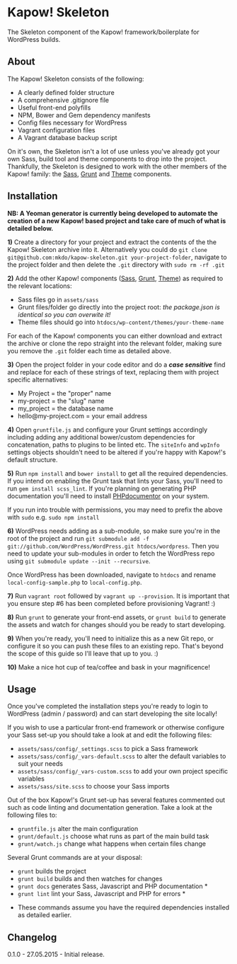 # Kapow! Skeleton

The Skeleton component of the Kapow! framework/boilerplate for WordPress builds.

## About

The Kapow! Skeleton consists of the following:

- A clearly defined folder structure
- A comprehensive .gitignore file
- Useful front-end polyfills
- NPM, Bower and Gem dependency manifests
- Config files necessary for WordPress
- Vagrant configuration files
- A Vagrant database backup script

On it's own, the Skeleton isn't a lot of use unless you've already got your own Sass, build tool and theme components to drop into the project. Thankfully, the Skeleton is designed to work with the other members of the Kapow! family: the [Sass](https://github.com/mkdo/kapow-sass), [Grunt](https://github.com/mkdo/kapow-grunt) and [Theme](https://github.com/mkdo/kapow-theme) components.

## Installation

**NB: A Yeoman generator is currently being developed to automate the creation of a new Kapow! based project and take care of much of what is detailed below.**

**1)** Create a directory for your project and extract the contents of the the Kapow! Skeleton archive into it. Alternatively you could do `git clone git@github.com:mkdo/kapow-skeleton.git your-project-folder`, navigate to the project folder and then delete the `.git` directory with `sudo rm -rf .git`

**2)** Add the other Kapow! components ([Sass](https://github.com/mkdo/kapow-sass), [Grunt](https://github.com/mkdo/kapow-grunt), [Theme](https://github.com/mkdo/kapow-theme)) as required to the relevant locations:

- Sass files go in `assets/sass`
- Grunt files/folder go directly into the project root: *the package.json is identical so you can overwite it!*
- Theme files should go into `htdocs/wp-content/themes/your-theme-name`

For each of the Kapow! components you can either download and extract the archive or clone the repo straight into the relevant folder, making sure you remove the `.git` folder each time as detailed above.

**3)** Open the project folder in your code editor and do a ***case sensitive*** find and replace for each of these strings of text, replacing them with project specific alternatives:

- My Project = the "proper" name 
- my-project = the "slug" name
- my_project = the database name 
- hello@<span></span>my-project.com = your email address

**4)** Open `gruntfile.js` and configure your Grunt settings accordingly including adding any additional bower/custom dependencies for concatenation, paths to plugins to be linted etc. The `siteInfo` and `wpInfo` settings objects shouldn't need to be altered if you're happy with Kapow!'s default structure.

**5)** Run `npm install` and `bower install` to get all the required dependencies. If you intend on enabling the Grunt task that lints your Sass, you'll need to run `gem install scss_lint`. If you're planning on generating PHP documentation you'll need to install [PHPdocumentor](http://www.phpdoc.org/docs/latest/getting-started/installing.html) on your system.

If you run into trouble with permissions, you may need to prefix the above with `sudo` e.g. `sudo npm install`

**6)** WordPress needs adding as a sub-module, so make sure you're in the root of the project and run `git submodule add -f git://github.com/WordPress/WordPress.git htdocs/wordpress`. Then you need to update your sub-modules in order to fetch the WordPress repo using `git submodule update --init --recursive`.

Once WordPress has been downloaded, navigate to `htdocs` and rename `local-config-sample.php` to `local-config.php`.

**7)** Run `vagrant root` followed by `vagrant up --provision`. It is important that you ensure step #6 has been completed before provisioning Vagrant! :)

**8)** Run `grunt` to generate your front-end assets, or `grunt build` to generate the assets and watch for changes should you be ready to start developing.

**9)** When you're ready, you'll need to initialize this as a new Git repo, or configure it so you can push these files to an existing repo. That's beyond the scope of this guide so I'll leave that up to you. :)

**10)** Make a nice hot cup of tea/coffee and bask in your magnificence!

## Usage

Once you've completed the installation steps you're ready to login to WordPress (admin / password) and can start developing the site locally!

If you wish to use a particular front-end framework or otherwise configure your Sass set-up you should take a look at and edit the following files:

- `assets/sass/config/_settings.scss` to pick a Sass framework
- `assets/sass/config/_vars-default.scss` to alter the default variables to suit your needs
- `assets/sass/config/_vars-custom.scss` to add your own project specific variables
- `assets/sass/site.scss` to choose your Sass imports

Out of the box Kapow!'s Grunt set-up has several features commented out such as code linting and documentation generation. Take a look at the following files to:

- `gruntfile.js` alter the main configuration
- `grunt/default.js` choose what runs as part of the main build task
- `grunt/watch.js` change what happens when certain files change

Several Grunt commands are at your disposal:

- `grunt` builds the project
- `grunt build` builds and then watches for changes
- `grunt docs` generates Sass, Javascript and PHP documentation *
- `grunt lint` lint your Sass, Javascript and PHP for errors *

* These commands assume you have the required dependencies installed as detailed earlier.

## Changelog

0.1.0 - 27.05.2015 - Initial release.
